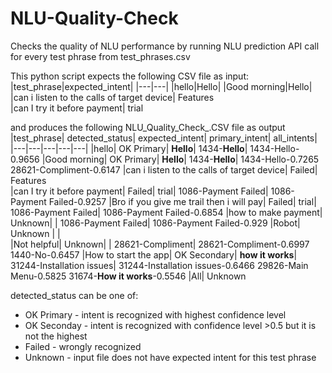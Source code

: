 # NLU-Quality-Check
Checks the quality of NLU performance by running NLU prediction API call for every test phrase from test_phrases.csv

This python script expects the following CSV file as input:
|test_phrase|expected_intent|
|---|---|
|hello|Hello|
|Good morning|Hello|
|can i listen to the calls of  target device|	Features		
|can I try it before payment|	trial

and produces the following NLU_Quality_Check_<timestamp>.CSV file as output
|test_phrase|	detected_status|	expected_intent|	primary_intent|	all_intents|
|---|---|---|---|---|
|hello|	OK Primary|	**Hello**|	1434-**Hello**|	1434-Hello-0.9656 
|Good morning|	OK Primary|	**Hello**|	1434-**Hello**|	1434-Hello-0.7265 28621-Compliment-0.6147 
|can i listen to the calls of  target device|	Failed|	Features		
|can I try it before payment|	Failed|	trial|	1086-Payment Failed|	1086-Payment Failed-0.9257 
|Bro if you give me trail then i will pay|	Failed|	trial|	1086-Payment Failed|	1086-Payment Failed-0.6854 
|how to make payment|	Unknown|	|	1086-Payment Failed|	1086-Payment Failed-0.929 
|Robot|	Unknown	| |		
|Not helpful|	Unknown|	|	28621-Compliment|	28621-Compliment-0.6997 1440-No-0.6457 
|How to start the app|	OK Secondary|	**how it works**|	31244-Installation issues|	31244-Installation issues-0.6466 29826-Main Menu-0.5825 31674-**How it works**-0.5546 
|All|	Unknown	

detected_status can be one of:
- OK Primary - intent is recognized with highest confidence level
- OK Seconday - intent is recognized with confidence level >0.5 but it is not the highest
- Failed - wrongly recognized
- Unknown - input file does not have expected intent for this test phrase
